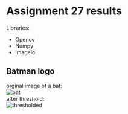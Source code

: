 # Assignment 27 results
Libraries:
* Opencv
* Numpy
* Imageio

## Batman logo
orginal image of a bat:<br/>
![bat](https://i.postimg.cc/zDFs983q/bat.jpg) <br>
after threshold: <br/>
![thresholded](https://i.postimg.cc/yNR5nzw4/Batman-logo.jpg) <br/>




